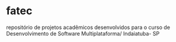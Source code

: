 # fatec
repositório de projetos acadêmicos desenvolvidos para o curso de Desenvolvimento de Software Multiplataforma/ Indaiatuba- SP
